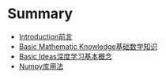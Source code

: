 # Summary

* [Introduction前言](README.md)
* [Basic Mathematic Knowledge基础数学知识](basic-mathematic-knowledge.md)
* [Basic Ideas深度学习基本概念](chapter1.md)
* [Numpy库用法](numpyku-yong-fa.md)

